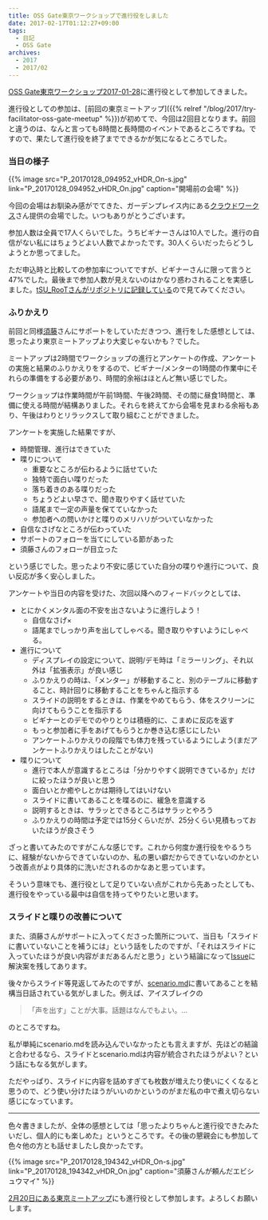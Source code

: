 ```yaml
---
title: OSS Gate東京ワークショップで進行役をしました
date: 2017-02-17T01:12:27+09:00
tags:
  - 日記
  - OSS Gate
archives:
  - 2017
  - 2017/02
---
```


[OSS Gate東京ワークショップ2017-01-28](https://oss-gate.doorkeeper.jp/events/52881)に進行役として参加してきました。

進行役としての参加は、[前回の東京ミートアップ]({{% relref "/blog/2017/try-facilitator-oss-gate-meetup" %}})が初めてで、今回は2回目となります。前回と違うのは、なんと言っても8時間と長時間のイベントであるところですね。ですので、果たして進行役を終了までできるかが気になるところでした。

### 当日の様子

{{% image src="P_20170128_094952_vHDR_On-s.jpg" link="P_20170128_094952_vHDR_On.jpg" caption="開場前の会場" %}}

今回の会場はお馴染み感がでてきた、ガーデンプレイス内にある[クラウドワークス](http://cloudworks.jp/)さん提供の会場でした。いつもありがとうございます。

参加人数は全員で17人くらいでした。うちビギナーさんは10人でした。進行の自信がない私にはちょうどよい人数でよかったです。30人くらいだったらどうしようとか思ってました。

ただ申込時と比較しての参加率についてですが、ビギナーさんに限って言うと47%でした。最後まで参加人数が見えないのはかなり惑わされることを実感しました。[tSU\_RooTさんがリポジトリに記録している](https://github.com/oss-gate/workshop/blob/master/data/stat_of_beginner_part_rate.md)ので見てみてください。

### ふりかえり

前回と同様[須藤](https://github.com/kou)さんにサポートをしていただきつつ、進行をした感想としては、思ったより東京ミートアップより大変じゃないかも？でした。

ミートアップは2時間でワークショップの進行とアンケートの作成、アンケートの実施と結果のふりかえりをするので、ビギナー/メンターの1時間の作業中にそれらの準備をする必要があり、時間的余裕はほとんど無い感じでした。

ワークショップは作業時間が午前1時間、午後2時間、その間に昼食1時間と、準備に使える時間が結構ありました。それらを終えてから会場を見まわる余裕もあり、午後はわりとリラックスして取り組むことができました。

アンケートを実施した結果ですが、

- 時間管理、進行はできていた
- 喋りについて
    - 重要なところが伝わるように話せていた
    - 独特で面白い喋りだった
    - 落ち着きのある喋りだった
    - ちょうどよい早さで、聞き取りやすく話せていた
    - 語尾まで一定の声量を保てていなかった
    - 参加者への問いかけと喋りのメリハリがついていなかった
- 自信なさげなところが伝わっていた
- サポートのフォローを当てにしている節があった
- 須藤さんのフォローが目立った

という感じでした。思ったより不安に感じていた自分の喋りや進行について、良い反応が多く安心しました。

アンケートや当日の内容を受けた、次回以降へのフィードバックとしては、

- とにかくメンタル面の不安を出さないように進行しよう！
    - 自信なさげ×
    - 語尾までしっかり声を出してしゃべる。聞き取りやすいようにしゃべる。
- 進行について
    - ディスプレイの設定について、説明/デモ時は「ミラーリング」、それ以外は「拡張表示」が良い感じ
    - ふりかえりの時は、「メンター」が移動すること、別のテーブルに移動すること、時計回りに移動することをちゃんと指示する
    - スライドの説明をするときは、作業をやめてもらう、体をスクリーンに向けてもらうことを指示する
    - ビギナーとのデモでのやりとりは積極的に、こまめに反応を返す
    - もっと参加者に手をあげてもらうとか巻き込む感じにしたい
    - アンケートふりかえりの段階でも体力を残っているようにしよう(まだアンケートふりかえりはしたことがない)
- 喋りについて
    - 進行で本人が意識するところは「分かりやすく説明できているか」だけに絞ったほうが良いと思う
    - 面白いとか癒やしとかは期待してはいけない
    - スライドに書いてあることを喋るのに、緩急を意識する
    - 説明するときは、サラッとできるところはサラッとやろう
    - ふりかえりの時間は予定では15分くらいだが、25分くらい見積もっておいたほうが良さそう

ざっと書いてみたのですがこんな感じです。これから何度か進行役をやるうちに、経験がないからできていないのか、私の悪い癖だからできていないのかという改善点がより具体的に洗いだされるのかなあと思っています。

そういう意味でも、進行役として足りていない点がこれから先あったとしても、進行役をやっている最中は自信を持ってやりたいと思います。

### スライドと喋りの改善について

また、須藤さんがサポートに入ってくださった箇所について、当日も「スライドに書いていないことを補うには」という話をしたのですが、「それはスライドに入っていたほうが良い内容がまだあるんだと思う」という結論になって[Issue](https://github.com/oss-gate/retrospective/issues/36)に解決案を残してあります。

後々からスライド等見返してみたのですが、[scenario.md](https://github.com/oss-gate/workshop/blob/master/tutorial/scenario.md)に書いてあることを結構当日話されている気がしました。例えば、アイスブレイクの

> 「声を出す」ことが大事。話題はなんでもよい。…

のところですね。

私が単純にscenario.mdを読み込んでいなかったとも言えますが、先ほどの結論と合わせるなら、スライドとscenario.mdは内容が統合されたほうがよい？という話にもなる気がします。

ただやっぱり、スライドに内容を詰めすぎても枚数が増えたり使いにくくなると思うので、どう使い分けたほうがいいのかというのがまだ私の中で煮え切らない感じになっています。

-----

色々書きましたが、全体の感想としては「思ったよりちゃんと進行役できたみたいだし、個人的にも楽しめた」というところです。その後の懇親会にも参加して色々他の方とも話せましたし良かったです。

{{% image src="P_20170128_194342_vHDR_On-s.jpg" link="P_20170128_194342_vHDR_On.jpg" caption="須藤さんが頼んだエビシュウマイ" %}}

[2月20日にある東京ミートアップ](https://oss-gate.doorkeeper.jp/events/56845)にも進行役として参加します。よろしくお願いします。
